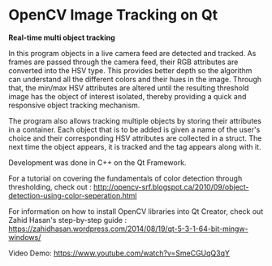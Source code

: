 # OpenCV Image Tracking on Qt
<b>Real-time multi object tracking</b>

In this program objects in a live camera feed are detected and tracked. As frames are passed through the camera feed, their RGB attributes are converted into the HSV type. This provides better depth so the algorithm can understand all the different colors and their hues in the image. Through that, the min/max HSV attributes are altered until the resulting threshold image has the object of interest isolated, thereby providing a quick and responsive object tracking mechanism.

The program also allows tracking multiple objects by storing their attributes in a container. Each object that is to be added is given a name of the user's choice and their corresponding HSV attributes are collected in a struct. The next time the object appears, it is tracked and the tag appears along with it.

Development was done in C++ on the Qt Framework.

For a tutorial on covering the fundamentals of color detection through thresholding, check out : http://opencv-srf.blogspot.ca/2010/09/object-detection-using-color-seperation.html

For information on how to install OpenCV libraries into Qt Creator, check out Zahid Hasan's step-by-step guide : https://zahidhasan.wordpress.com/2014/08/19/qt-5-3-1-64-bit-mingw-windows/

Video Demo: https://www.youtube.com/watch?v=SmeCGUqQ3qY
